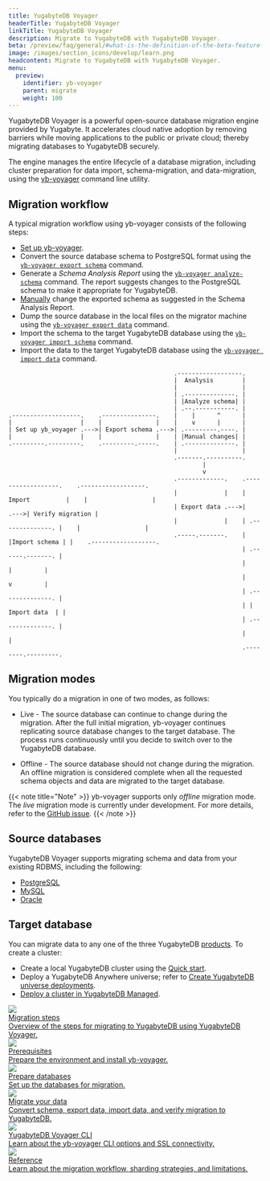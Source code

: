 ```yaml
---
title: YugabyteDB Voyager
headerTitle: YugabyteDB Voyager
linkTitle: YugabyteDB Voyager
description: Migrate to YugabyteDB with YugabyteDB Voyager.
beta: /preview/faq/general/#what-is-the-definition-of-the-beta-feature-tag
image: /images/section_icons/develop/learn.png
headcontent: Migrate to YugabyteDB with YugabyteDB Voyager.
menu:
  preview:
    identifier: yb-voyager
    parent: migrate
    weight: 100
---
```


YugabyteDB Voyager is a powerful open-source database migration engine provided by Yugabyte.
It accelerates cloud native adoption by removing barriers while moving applications to the public or private cloud; thereby migrating databases to YugabyteDB securely.

The engine manages the entire lifecycle of a database migration, including cluster preparation for data import, schema-migration, and data-migration, using the [yb-voyager](https://github.com/yugabyte/yb-voyager) command line utility.

## Migration workflow

A typical migration workflow using yb-voyager consists of the following steps:

- [Set up yb-voyager](../yb-voyager/prerequisites/#install-yb-voyager).
- Convert the source database schema to PostgreSQL format using the [`yb-voyager export schema`](../yb-voyager/migrate-data/#export-schema) command.
- Generate a *Schema Analysis Report* using the [`yb-voyager analyze-schema`](../yb-voyager/migrate-data/#analyze-schema) command. The report suggests changes to the PostgreSQL schema to make it appropriate for YugabyteDB.
- [Manually](../yb-voyager/migrate-data/#manually-edit-the-schema) change the exported schema as suggested in the Schema Analysis Report.
- Dump the source database in the local files on the migrator machine using the [`yb-voyager export data`](../yb-voyager/migrate-data/#export-data) command.
- Import the schema to the target YugabyteDB database using the [`yb-voyager import schema`](../yb-voyager/migrate-data/#import-schema) command.
- Import the data to the target YugabyteDB database using the [`yb-voyager import data`](../yb-voyager/migrate-data/#import-data) command.

```goat
                                              .------------------.
                                              |  Analysis        |
                                              |                  |
                                              | .--------------. |
                                              | |Analyze schema| |
                                              | .--.-----------. |
.-------------------.    .---------------.    |    |      ^      |
|                   |    |               |    |    v      |      |
| Set up yb_voyager .--->| Export schema .--->| .---------.----. |
|                   |    |               |    | |Manual changes| |
.---------.---------.    .---------.-----.    | .--------------. |
                                              |                  |
                                              .-------.----------.
                                                      |
                                                      v
                                              .-------------.    .------------------.    .------------------.
                                              |             |    |  Import          |    |                  |
                                              | Export data .--->|                  .--->| Verify migration |
                                              |             |    | .--------------. |    |                  |
                                              .-----.-------.    | |Import schema | |    .------------------.
                                                                 | .------.-------. |
                                                                 |        |         |
                                                                 |        v         |
                                                                 | .--------------. |
                                                                 | | Import data  | |
                                                                 | .--------------. |
                                                                 |                  |
                                                                 .--------.---------.
```

## Migration modes

You typically do a migration in one of two modes, as follows:

- Live - The source database can continue to change during the migration. After the full initial migration, yb-voyager continues replicating source database changes to the target database. The process runs continuously until you decide to switch over to the YugabyteDB database.

- Offline - The source database should not change during the migration. An offline migration is considered complete when all the requested schema objects and data are migrated to the target database.

{{< note title="Note" >}}
yb-voyager supports only _offline_ migration mode. The _live_ migration mode is currently under development. For more details, refer to the [GitHub issue](https://github.com/yugabyte/yb-voyager/issues/50).
{{< /note >}}

## Source databases

YugabyteDB Voyager supports migrating schema and data from your existing RDBMS, including the following:

- [PostgreSQL](../yb-voyager/prepare-databases/#postgresql)
- [MySQL](../yb-voyager/prepare-databases/#mysql)
- [Oracle](../yb-voyager/prepare-databases/#oracle)

## Target database

You can migrate data to any one of the three YugabyteDB [products](https://www.yugabyte.com/compare-products/). To create a cluster:

- Create a local YugabyteDB cluster using the [Quick start](../../quick-start/).
- Deploy a YugabyteDB Anywhere universe; refer to [Create YugabyteDB universe deployments](../../yugabyte-platform/create-deployments/).
- [Deploy a cluster in YugabyteDB Managed](../../yugabyte-cloud/cloud-basics/).

<div class="row">
  <div class="col-12 col-md-6 col-lg-12 col-xl-6">
    <a class="section-link icon-offset" href="migration-steps/">
      <div class="head">
        <img class="icon" src="/images/section_icons/introduction/benefits.png" aria-hidden="true" />
        <div class="title">Migration steps</div>
      </div>
      <div class="body">
        Overview of the steps for migrating to YugabyteDB using YugabyteDB Voyager.
      </div>
    </a>
  </div>
   <div class="col-12 col-md-6 col-lg-12 col-xl-6">
    <a class="section-link icon-offset" href="prerequisites/">
      <div class="head">
        <img class="icon" src="/images/section_icons/deploy/checklist.png" aria-hidden="true" />
        <div class="title">Prerequisites</div>
      </div>
      <div class="body">
        Prepare the environment and install yb-voyager.
      </div>
    </a>
  </div>
  <div class="col-12 col-md-6 col-lg-12 col-xl-6">
    <a class="section-link icon-offset" href="prepare-databases/">
      <div class="head">
       <img class="icon" src="/images/section_icons/quick_start/install.png" aria-hidden="true" />
        <div class="title">Prepare databases</div>
      </div>
      <div class="body">
        Set up the databases for migration.
      </div>
    </a>
  </div>
  <div class="col-12 col-md-6 col-lg-12 col-xl-6">
    <a class="section-link icon-offset" href="migrate-data/">
      <div class="head">
       <img class="icon" src="/images/section_icons/explore/high_performance.png" aria-hidden="true" />
        <div class="title">Migrate your data</div>
      </div>
      <div class="body">
        Convert schema, export data, import data, and verify migration to YugabyteDB.
      </div>
    </a>
  </div>
  <div class="col-12 col-md-6 col-lg-12 col-xl-6">
    <a class="section-link icon-offset" href="yb-voyager-cli/">
      <div class="head">
       <img class="icon" src="/images/section_icons/architecture/concepts.png" aria-hidden="true">
        <div class="title">YugabyteDB Voyager CLI</div>
      </div>
      <div class="body">
        Learn about the yb-voyager CLI options and SSL connectivity.
      </div>
    </a>
  </div>
  <div class="col-12 col-md-6 col-lg-12 col-xl-6">
    <a class="section-link icon-offset" href="reference/">
      <div class="head">
       <img class="icon" src="/images/section_icons/architecture/concepts.png" aria-hidden="true">
        <div class="title">Reference</div>
      </div>
      <div class="body">
        Learn about the migration workflow, sharding strategies, and limitations.
      </div>
    </a>
  </div>
</div>
